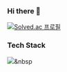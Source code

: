 ### Hi there 👋

[![Solved.ac 프로필](http://mazassumnida.wtf/api/v2/generate_badge?boj=tmdwns29)](https://solved.ac/tmdwns29)

### Tech Stack

<img src="https://img.shields.io/badge/Python-3766AB?style=flat-square&logo=Python&logoColor=white"/></a>&nbsp
